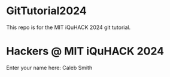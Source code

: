 # GitTutorial2024
This repo is for the MIT iQuHACK 2024 git tutorial. 

# Hackers @ MIT iQuHACK 2024 

Enter your name here: Caleb Smith

